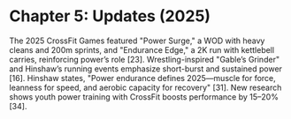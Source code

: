 # Chapter 5: Updates (2025)

The 2025 CrossFit Games featured "Power Surge," a WOD with heavy cleans and 200m sprints, and "Endurance Edge," a 2K run with kettlebell carries, reinforcing power’s role [23]. Wrestling-inspired "Gable’s Grinder" and Hinshaw’s running events emphasize short-burst and sustained power [16]. Hinshaw states, "Power endurance defines 2025—muscle for force, leanness for speed, and aerobic capacity for recovery" [31]. New research shows youth power training with CrossFit boosts performance by 15–20% [34].